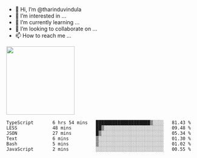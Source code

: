 - 👋 Hi, I’m @tharinduvindula
- 👀 I’m interested in ...
- 🌱 I’m currently learning ...
- 💞️ I’m looking to collaborate on ...
- 📫 How to reach me ...

<!---
tharinduvindula/tharinduvindula is a ✨ special ✨ repository because its `README.md` (this file) appears on your GitHub profile.
You can click the Preview link to take a look at your changes.
--->

<img height="180em" src="https://github-readme-stats.vercel.app/api?username=tharinduvindula&show_icons=true&hide_border=false&&count_private=true&include_all_commits=true" />


<!--START_SECTION:waka-->

```text
TypeScript       6 hrs 54 mins   ████████████████████▒░░░░   81.43 %
LESS             48 mins         ██▒░░░░░░░░░░░░░░░░░░░░░░   09.48 %
JSON             27 mins         █▒░░░░░░░░░░░░░░░░░░░░░░░   05.34 %
Text             6 mins          ▒░░░░░░░░░░░░░░░░░░░░░░░░   01.30 %
Bash             5 mins          ▒░░░░░░░░░░░░░░░░░░░░░░░░   01.02 %
JavaScript       2 mins          ░░░░░░░░░░░░░░░░░░░░░░░░░   00.55 %
```

<!--END_SECTION:waka-->
